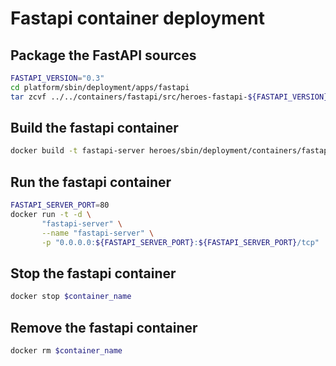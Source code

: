 # Fastapi container deployment

## Package the FastAPI sources
```bash
FASTAPI_VERSION="0.3"
cd platform/sbin/deployment/apps/fastapi
tar zcvf ../../containers/fastapi/src/heroes-fastapi-${FASTAPI_VERSION}.tar.gz .
```

## Build the fastapi container
```bash
docker build -t fastapi-server heroes/sbin/deployment/containers/fastapi/
```

## Run the fastapi container
```bash
FASTAPI_SERVER_PORT=80
docker run -t -d \
       "fastapi-server" \
       --name "fastapi-server" \
       -p "0.0.0.0:${FASTAPI_SERVER_PORT}:${FASTAPI_SERVER_PORT}/tcp"
```

## Stop the fastapi container
```bash
docker stop $container_name
```

## Remove the fastapi container
```bash
docker rm $container_name
```
